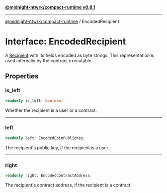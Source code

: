 [**@midnight-ntwrk/compact-runtime v0.8.1**](../README.md)

***

[@midnight-ntwrk/compact-runtime](../globals.md) / EncodedRecipient

# Interface: EncodedRecipient

A [Recipient](Recipient.md) with its fields encoded as byte strings. This representation is used internally by the contract executable.

## Properties

### is\_left

```ts
readonly is_left: boolean;
```

Whether the recipient is a user or a contract.

***

### left

```ts
readonly left: EncodedCoinPublicKey;
```

The recipient's public key, if the recipient is a user.

***

### right

```ts
readonly right: EncodedContractAddress;
```

The recipient's contract address, if the recipient is a contract.
